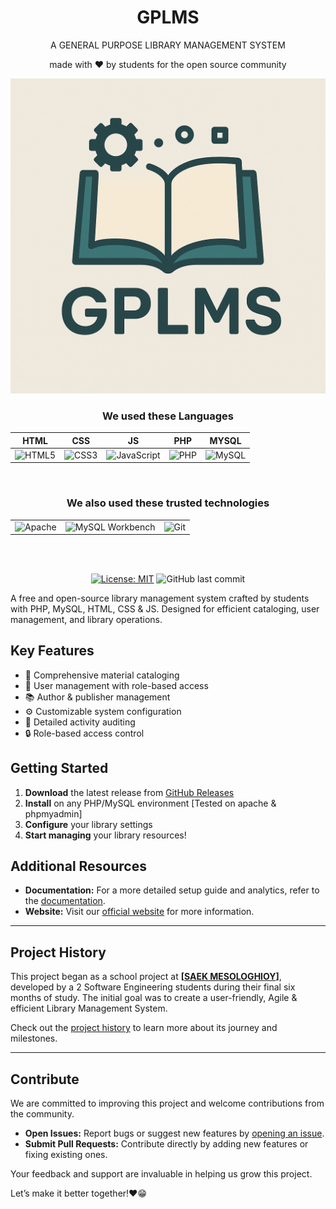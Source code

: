 <div align = "center">

# GPLMS

<p>A GENERAL PURPOSE LIBRARY MANAGEMENT SYSTEM</p>

made with ❤ by students for the open source community

<img src = "assets/logo.png">


### We used these Languages

| HTML | CSS | JS | PHP | MYSQL |
|-|-|-|-|-|
| ![HTML5](https://img.shields.io/badge/HTML5-E34F26?style=for-the-badge&logo=html5&logoColor=white) | ![CSS3](https://img.shields.io/badge/CSS3-1572B6?style=for-the-badge&logo=css3&logoColor=white) | ![JavaScript](https://img.shields.io/badge/JavaScript-F7DF1E?style=for-the-badge&logo=javascript&logoColor=black) | ![PHP](https://img.shields.io/badge/PHP-777BB4?style=for-the-badge&logo=php&logoColor=white) | ![MySQL](https://img.shields.io/badge/MySQL-4479A1?style=for-the-badge&logo=mysql&logoColor=white) |

<br>

### We also used these trusted technologies

 | | | |
|-|-|-|
 ![Apache](https://img.shields.io/badge/Apache-D22128?style=for-the-badge&logo=apache&logoColor=white) | ![MySQL Workbench](https://img.shields.io/badge/MySQL_Workbench-4479A1?style=for-the-badge&logo=mysql&logoColor=white) | ![Git](https://img.shields.io/badge/Git-F05032?style=for-the-badge&logo=git&logoColor=white) |


<br><br>




[![License: MIT](https://img.shields.io/badge/License-MIT-yellow.svg)](https://opensource.org/licenses/MIT)
![GitHub last commit](https://img.shields.io/github/last-commit/PanagiotisKotsorgios/gplms)

</div>

A free and open-source library management system crafted by students with PHP, MySQL, HTML, CSS & JS. Designed for efficient cataloging, user management, and library operations.


## Key Features
- 📖 Comprehensive material cataloging
- 👥 User management with role-based access
- 📚 Author & publisher management
- ⚙️ Customizable system configuration
- 📝 Detailed activity auditing
- 🔒 Role-based access control

## Getting Started
1. **Download** the latest release from [GitHub Releases](https://github.com/PanagiotisKotsorgios/gplms/releases/latest)
2. **Install** on any PHP/MySQL environment [Tested on apache & phpmyadmin]
3. **Configure** your library settings
4. **Start managing** your library resources!


## Additional Resources

- **Documentation:** For a more detailed setup guide and analytics, refer to the [documentation](docs/README.md).  
- **Website:** Visit our [official website](https://example.com) for more information.  

---

## Project History

This project began as a school project at **[<a href = "https://www.saekmesol.gr/">SAEK MESOLOGHIOY</a>]**, developed by a 2  Software Engineering students during their final six months of study. 
The initial goal was to create a user-friendly, Agile & efficient Library Management System. 


Check out the [project history](HISTORY.md) to learn more about its journey and milestones.

---

## Contribute

We are committed to improving this project and welcome contributions from the community.  

- **Open Issues:** Report bugs or suggest new features by [opening an issue](https://github.com/PanagiotisKotsorgios/gplms/issues).  
- **Submit Pull Requests:** Contribute directly by adding new features or fixing existing ones.  

Your feedback and support are invaluable in helping us grow this project.

Let’s make it better together!❤😁


